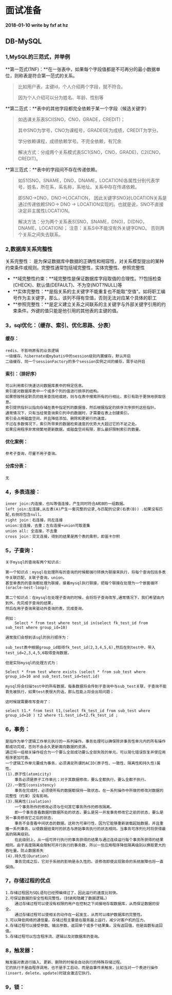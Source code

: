 # 面试准备 #
**2018-01-10 write by fxf at hz** 
## DB-MySQL ##
### 1,MySQL的三范式，并举例 ### 

**第一范式(1NF)：**在一张表中，如果每个字段值都是不可再分的最小数据单位，则称表是符合第一范式的关系。

> 比如用户表，主键id，个人介绍两个字段，就不符合。
> 
> 因为个人介绍可以分为姓名、年龄、性别等

**第二范式：**表中的其他字段都完全依赖于某一个字段（候选关键字）

> 如选课关系表SCI(SNO，CNO，GRADE，CREDIT)；
> 
> 其中SNO为学号，CNO为课程号，GRADEGE为成绩，CREDIT为学分。
> 
> 学分依赖课程，成绩依赖学号。不完全依赖，有冗余
> 
> 解决方式：分成两个关系模式表SC1(SNO，CNO，GRADE)，C2(CNO，CREDIT)。

**第三范式：**表中的字段间不存在传递依赖。

> 如S1(SNO，SNAME，DNO，DNAME，LOCATION)各属性分别代表学号，姓名，所在系，系名称，系地址。关系中存在传递依赖。
> 
> 即SNO->DNO，DNO->LOCATION，
> 因此关键字SNO对LOCATION关系是通过传递依赖SNO-> DNO -> LOCATION实现的。也就是说，SNO不直接决定非主属性LOCATION。
> 
> 解决方法：分为两个关系表S(SNO，SNAME，DNO)，D(DNO，DNAME，LOCATION)；
> 注意：关系S中不能没有外关键字DNO。
> 否则两个关系之间失去联系。

### 2,数据库关系完整性 ###

关系完整性：
是为保证数据库中数据的正确性和相容性，对关系模型提出的某种约束条件或规则。完整性通常包括域完整性，实体完整性、参照完整性

- **域完整性约束：**域完整性是保证数据库字段取值的合理性。??包括检查(CHECK)、默认值(DEFAULT)、不为空(NOT?NULL)等
- **实体完整性：**是指关系的主关键字不能重复也不能取“空值\"。如将职工编号作为主关键字，那么，该列不得有空值，否则无法对应某个具体的职工
- **参照完整性：**是定义建立关系之间联系的主关键字与外部关键字引用的约束条件。外键的值只能是他引用的其他表的主键的值。
	
### 3，sql优化：（缓存、索引、优化思路、分表） ###

#### 缓存： ####
	
	redis、不影响原有的业务逻辑
	一级缓存、hibernate或mybatis中的session级别内置缓存，默认开启
	二级缓存、同一个sessionFactory的多个session实例之间的缓存，需手动开启
	
#### 索引：（排好序） ####
	
	可以利用索引快速访问数据库表中的特定信息。
	索引是对数据库表中一个或多个列的值进行排序的结构。
	如果想按特定职员的姓来查找他或她，则与在表中搜索所有的行相比，索引有助于更快地获取信息。
	索引提供指针以指向存储在表中指定列的数据值，然后根据指定的排序次序排列这些指针。
	通常情况下，只有当经常查询索引列中的数据时，才需要在表上创建索引。
	索引会占用磁盘空间，并且降低添加、删除和更新行的速度。
	不过在多数情况下，索引所带来的数据检索速度的优势大大超过它的不足之处。
	如果应用程序非常频繁地更新数据，或磁盘空间有限，那么最好限制索引的数量。

#### 优化案例： ####
	
	参考子查询，尽量不用子查询。
	
#### 分库分表： ####
	
	无

### 4，多表连接： ###
	
	inner join:内连接，也叫等值连接，产生同时符合A和B的一组数据。
	left join:左连接,从左表(A)产生一套完整的记录,与匹配的记录(右表(B)) .如果没有匹配,右侧将包含null。
	right join：右连接，同左连接
	union:全连接，去重；左右连接+union可取差集
	union all: 全连接，不去重
	cross join：交叉连接，得到的结果是两个表的乘积，即笛卡尔积

### 5，子查询： ###
	
	关于mysql的查询有两个知识点:

	第一个知识点：mysql在处理所有的查询的时候都强行转换为联接来执行，将每个查询包括多表中关联匹配，关联子查询，union，
	甚至单表的的查询都处理为联接，接着mysql执行联接，把每个联接在处理为一个嵌套循环(oracle-nest-loop);

	第二个知识点：在mysql在处理子查询的时候，会将将子查询改写,通常情况下，我们希望由内到外，先完成子查询的结果，
	然后在用子查询来驱动外查询的表，完成查询，
		
	例如：
		Select * from test where test_id in(select fk_test_id from sub_test where group_id=10)

	通常我们会想到该sql的执行顺序为：	

	sub_test表中根据group_id取得fk_test_id(2,3,4,5,6),然后在到test中，带入test_id=2,3,4,5,6取得查询数据，

	但是实际mysql的处理方式为：	

	Select * from test where exists (select * from sub_test where group_id=10 and sub_test.test_id=test.id)
	
	mysql将会扫描test中的所有数据，每条数据将会传到子查询中与sub_test关联，子查询不能首先被执行，如果test表很大的话，那么性能上将会出现问题；
	
	这时候就需要改写查询了：
	
	select t1.* from test t1,(select fk_test_id from sub_test where group_id=10 ) t2 where t1.test_id=t2.fk_test_id ;

			
### 6，事务： ###
	
	是指作为单个逻辑工作单元执行的一系列操作。事务处理可以确保除非事务性单元内的所有操作都成功完成，否则不会永久更新面向数据的资源。
	通过将一组相关操作组合为一个要么全部成功要么全部失败的单元，可以简化错误恢复并使应用程序更加可靠。
	一个逻辑工作单元要成为事务，必须满足所谓的ACID(原子性、一致性、隔离性和持久性)属性。
	(1).原子性(atomicity)
		事务必须是原子工作单元；对于其数据修改，要么全都执行，要么全都不执行。
	(2).一致性(consistency)
		事务在完成时，必须使所有的数据都保持一致状态。在一系列操作中所做的修改对数据的完整性（约束）没有影响。
	(3).隔离性(isolation)
		一个事务所作的修改必须与任何其它事务所作的修改隔离。
		即一个事务查看数据时数据所处的状态，要么是另一并发事务修改它之前的状态，要么是另一事务修改它之后的状态，
	  	事务不会查看中间状态的数据。这称为可串行性，因为它能够重新装载起始数据，并且重播一系列事务，以使数据结束时的状态与原始事务执行的状态相同。当事务可序列化时将获得最高的隔离级别。
	  	在此级别上，从一组可并行执行的事务获得的结果与通过连续运行每个事务所获得的结果相同。由于高度隔离会限制可并行执行的事务数，所以一些应用程序降低隔离级别以换取更大的吞吐量。防止数据丢失
	(4).持久性(Duration)
		事务完成之后，它对于系统的影响是永久性的。该修改即使出现致命的系统故障也将一直保持。
				
### 7，存储过程的优点 ###
		
	1.存储过程因为SQL语句已经预编绎过了，因此运行的速度比较快。
	2.可保证数据的安全性和完整性。（封装和隐藏了数据逻辑。）
		通过存储过程可以使没有权限的用户在控制之下间接地存取数据库，从而保证数据的安全。
		通过存储过程可以使相关的动作在一起发生，从而可以维护数据库的完整性。
	3.可以降低网络的通信量。存储过程主要是在服务器上运行，减少对客户机的压力。
	4.存储过程可以接受参数、输出参数、返回单个或多个结果集。没有返回值，但是函数有返回值。
	5.存储过程可以包含程序流、逻辑以及对数据库的查询。
		
### 8，触发器： ###
		
	触发器对表进行插入、更新、删除的时候会自动执行的特殊存储过程。
	它的执行不是由程序调用，也不是手工启动，而是由事件来触发，比如当对一个表进行操作(insert，delete，update)时就会激活它执行。
		
### 9，锁： ###
		